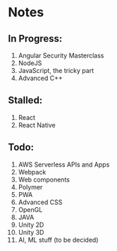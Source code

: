 # Notes

## In Progress:
1. Angular Security Masterclass
2. NodeJS
3. JavaScript, the tricky part
4. Advanced C++

## Stalled:
1. React
2. React Native

## Todo:
1. AWS Serverless APIs and Apps
2. Webpack
3. Web components
4. Polymer
5. PWA
6. Advanced CSS
7. OpenGL
8. JAVA
9. Unity 2D
10. Unity 3D
11. AI, ML stuff (to be decided)
